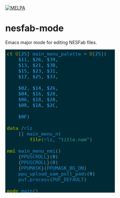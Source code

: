 [![MELPA](https://melpa.org/packages/nesfab-mode-badge.svg)](https://melpa.org/#/nesfab-mode)

# nesfab-mode
Emacs major mode for editing NESFab files.

![Screenshot showing a NESFab file with font-locking.](screenshot.png)
